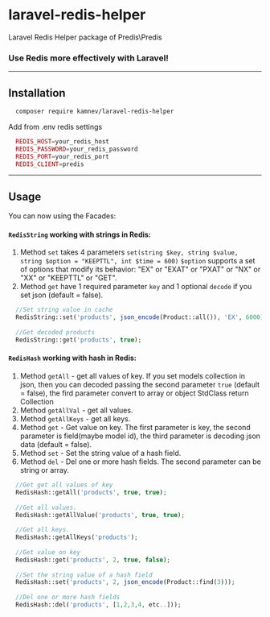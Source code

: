 # laravel-redis-helper
Laravel Redis Helper package of Predis\Predis

### Use Redis more effectively with Laravel!
***

## Installation

```sh
  composer require kamnev/laravel-redis-helper
```
Add from .env redis settings 
```php
  REDIS_HOST=your_redis_host
  REDIS_PASSWORD=your_redis_password
  REDIS_PORT=your_redis_port
  REDIS_CLIENT=predis
```
***

## Usage

You can now using the Facades:

#### `RedisString` working with strings in Redis:

 1. Method `set` takes 4 parameters `set(string $key, string $value, string $option = "KEEPTTL", int $time = 600)`
    `$option` supports a set of options that modify its behavior: "EX" or "EXAT" or "PXAT" or "NX" or "XX" or "KEEPTTL" or "GET".
 2. Method `get` have 1 required parameter `key` and 1 optional `decode` if you set json (default = false).

```php
  //Set string value in cache
  RedisString::set('products', json_encode(Product::all()), 'EX', 6000);
  
  //Get decoded products 
  RedisString::get('products', true);
```

#### `RedisHash` working with hash in Redis:

 1. Method `getAll` - get all values of key. If you set models collection in json, then you can decoded passing the second parameter `true` (default = false), the fird parameter convert to array or object StdClass return Collection
 2. Method `getAllVal` - get all values. 
 3. Method `getAllKeys` - get all keys. 
 4. Method `get` - Get value on key. The first parameter is key, the second parameter is field(maybe model id), the third parameter is decoding json data (default = false).
 5. Method `set` - Set the string value of a hash field.
 6. Method `del` - Del one or more hash fields. The second parameter can be string or array.
```php
  //Get get all values of key  
  RedisHash::getAll('products', true, true);
  
  //Get all values.
  RedisHash::getAllValue('products', true, true);  
  
  //Get all keys.
  RedisHash::getAllKeys('products');
  
  //Get value on key 
  RedisHash::get('products', 2, true, false);
  
  //Set the string value of a hash field
  RedisHash::set('products', 2, json_encode(Product::find(3)));
  
  //Del one or more hash fields
  RedisHash::del('products', [1,2,3,4, etc..]));
```
